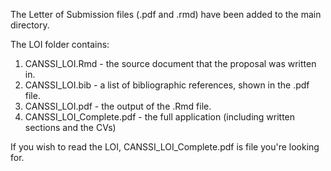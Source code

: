 The Letter of Submission files (.pdf and .rmd) have been added to the main directory.

The LOI folder contains:

1. CANSSI_LOI.Rmd - the source document that the proposal was written in. 
2. CANSSI_LOI.bib - a list of bibliographic references, shown in the .pdf file.
3. CANSSI_LOI.pdf - the output of the .Rmd file. 
4. CANSSI_LOI_Complete.pdf - the full application (including written sections and the CVs)

If you wish to read the LOI, CANSSI_LOI_Complete.pdf is file you're looking for.
